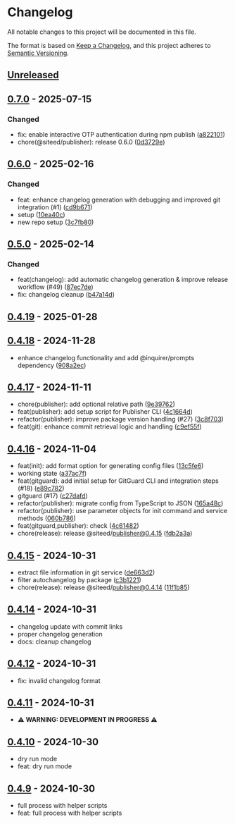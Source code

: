 # Changelog

All notable changes to this project will be documented in this file.

The format is based on [Keep a Changelog](https://keepachangelog.com/en/1.1.0/),
and this project adheres to [Semantic Versioning](https://semver.org/spec/v2.0.0.html).

## [Unreleased]


## [0.7.0] - 2025-07-15
### Changed
- fix: enable interactive OTP authentication during npm publish ([a822101](https://github.com/deeeed/publisher/commit/a82210160a0741bf45822a60274a31c18feeb6a2))
- chore(@siteed/publisher): release 0.6.0 ([0d3729e](https://github.com/deeeed/publisher/commit/0d3729e88d29dc6402ffeadae3a1c876d4725e91))
## [0.6.0] - 2025-02-16
### Changed
- feat: enhance changelog generation with debugging and improved git integration (#1) ([cd9b671](https://github.com/deeeed/publisher/commit/cd9b6712dc046ff3d071d0ea7ef88eb1b7f2ea77))
- setup ([10ea40c](https://github.com/deeeed/publisher/commit/10ea40cc48c79eb71e8588e9efee3d45ef900000))
- new repo setup ([3c7fb80](https://github.com/deeeed/publisher/commit/3c7fb804a4ea11b1a1c91d0e3a52702b2b85282a))
## [0.5.0] - 2025-02-14
### Changed
- feat(changelog): add automatic changelog generation & improve release workflow (#49) ([87ec7de](https://github.com/deeeed/universe/commit/87ec7ded31785bf7cc3fc807b4ae931741cad426))
- fix: changelog cleanup ([b47a14d](https://github.com/deeeed/universe/commit/b47a14d9881a72d46454c64b303501ffe94bf69e))
## [0.4.19] - 2025-01-28

## [0.4.18] - 2024-11-28
- enhance changelog functionality and add @inquirer/prompts dependency ([908a2ec](https://github.com/deeeed/universe/commit/908a2ec720e77445e7b2765d4e9ade73161a2055))
## [0.4.17] - 2024-11-11
- chore(publisher): add optional relative path ([9e39762](https://github.com/deeeed/universe/commit/9e397628ed5a65c76f767a2e4806f5b5d1a67d64))
- feat(publisher): add setup script for Publisher CLI ([4c1664d](https://github.com/deeeed/universe/commit/4c1664d1bb233a5d6a76134db6539a15d243a80a))
- refactor(publisher): improve package version handling (#27) ([3c8f703](https://github.com/deeeed/universe/commit/3c8f703ce62a16e320a0346ac934c112a119f560))
- feat(git): enhance commit retrieval logic and handling ([c9ef55f](https://github.com/deeeed/universe/commit/c9ef55f12ee34d69f4b816ab2bb42a7930225104))
## [0.4.16] - 2024-11-04
- feat(init): add format option for generating config files ([13c5fe6](https://github.com/deeeed/universe/commit/13c5fe67fd35becee6daf452c640bf7ccd075589))
- working state ([a37ac7f](https://github.com/deeeed/universe/commit/a37ac7fd4837299c9452a3851cb65c42693745de))
- feat(gitguard): add initial setup for GitGuard CLI and integration steps (#18) ([e89c782](https://github.com/deeeed/universe/commit/e89c7827d346db756390c6cad4bc99de582ff854))
- gitguard (#17) ([c27dafd](https://github.com/deeeed/universe/commit/c27dafdef75b3c51303cafcefc5e21eb73ac02d8))
- refactor(publisher): migrate config from TypeScript to JSON ([165a48c](https://github.com/deeeed/universe/commit/165a48c70c1338ccb3e7df4dfc60d028c32128ab))
- refactor(publisher): use parameter objects for init command and service methods ([060b786](https://github.com/deeeed/universe/commit/060b786c879cd928b407584ac3daf9ae827cb599))
- feat(gitguard,publisher): check ([4c61482](https://github.com/deeeed/universe/commit/4c61482a71723d84fe5ec00841a8d877331e732e))
- chore(release): release @siteed/publisher@0.4.15 ([fdb2a3a](https://github.com/deeeed/universe/commit/fdb2a3ae2b3de3ef33ff9101e748b4ff83e9a744))
## [0.4.15] - 2024-10-31
- extract file information in git service ([de663d2](https://github.com/deeeed/universe/commit/de663d2cf84e80dc2fe898cbc6dc8264fed88115))
- filter autochangelog by package ([c3b1221](https://github.com/deeeed/universe/commit/c3b12212c7dfd7c6fa630ec1541fc198120a1a43))
- chore(release): release @siteed/publisher@0.4.14 ([11f1b85](https://github.com/deeeed/universe/commit/11f1b85603d910d10e6ee963ccd9784624921cec))
## [0.4.14] - 2024-10-31
- changelog update with commit links
- proper changelog generation
- docs: cleanup changelog
## [0.4.12] - 2024-10-31
- fix: invalid changelog format
## [0.4.11] - 2024-10-31
- ⚠️ **WARNING: DEVELOPMENT IN PROGRESS** ⚠️
## [0.4.10] - 2024-10-30
- dry run mode
- feat: dry run mode
## [0.4.9] - 2024-10-30
- full process with helper scripts
- feat: full process with helper scripts

[unreleased]: https://github.com/deeeed/publisher/compare/@siteed/publisher@0.7.0...HEAD
[0.7.0]: https://github.com/deeeed/publisher/compare/@siteed/publisher@0.6.0...@siteed/publisher@0.7.0
[0.6.0]: https://github.com/deeeed/publisher/compare/@siteed/publisher@0.5.0...@siteed/publisher@0.6.0
[0.5.0]: https://github.com/deeeed/universe/compare/@siteed/publisher@0.4.19...@siteed/publisher@0.5.0
[0.4.19]: https://github.com/deeeed/universe/compare/@siteed/publisher@0.4.18...@siteed/publisher@0.4.19
[0.4.18]: https://github.com/deeeed/universe/compare/@siteed/publisher@0.4.17...@siteed/publisher@0.4.18
[0.4.17]: https://github.com/deeeed/universe/compare/@siteed/publisher@0.4.16...@siteed/publisher@0.4.17
[0.4.16]: https://github.com/deeeed/universe/compare/@siteed/publisher@0.4.15...@siteed/publisher@0.4.16
[0.4.15]: https://github.com/deeeed/universe/compare/@siteed/publisher@0.4.14...@siteed/publisher@0.4.15
[0.4.14]: https://github.com/deeeed/universe/compare/@siteed/publisher@0.4.13...@siteed/publisher@0.4.14
[0.4.13]: https://github.com/deeeed/universe/compare/@siteed/publisher@0.4.12...@siteed/publisher@0.4.13
[0.4.12]: https://github.com/deeeed/universe/compare/@siteed/publisher@0.4.11...@siteed/publisher@0.4.12
[0.4.11]: https://github.com/deeeed/universe/compare/@siteed/publisher@0.4.10...@siteed/publisher@0.4.11
[0.4.10]: https://github.com/deeeed/universe/compare/@siteed/publisher@0.4.9...@siteed/publisher@0.4.10
[0.4.9]: https://github.com/deeeed/universe/compare/@siteed/publisher@@siteed/publisher@0.4.8...@siteed/publisher@@siteed/publisher@0.4.9

